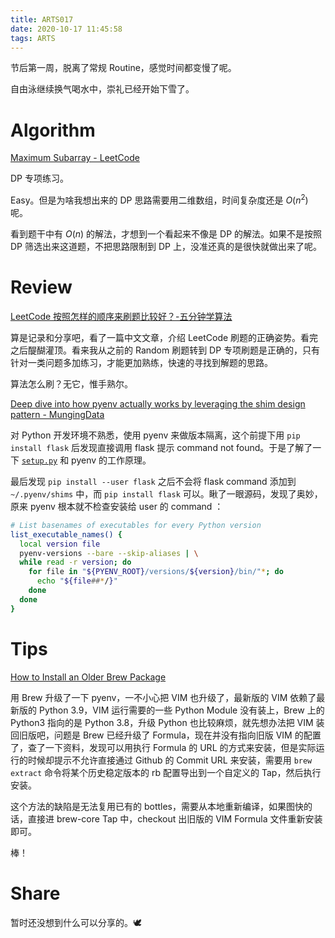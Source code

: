 ```yaml
---
title: ARTS017
date: 2020-10-17 11:45:58
tags: ARTS
---
```

节后第一周，脱离了常规 Routine，感觉时间都变慢了呢。

自由泳继续换气喝水中，崇礼已经开始下雪了。
<!-- more -->

# Algorithm

[Maximum Subarray - LeetCode](https://leetcode.com/problems/maximum-subarray/)

DP 专项练习。

Easy。但是为啥我想出来的 DP 思路需要用二维数组，时间复杂度还是 $O(n^2)$ 呢。

看到题干中有 $O(n)$ 的解法，才想到一个看起来不像是 DP 的解法。如果不是按照 DP 筛选出来这道题，不把思路限制到 DP 上，没准还真的是很快就做出来了呢。

# Review

[LeetCode 按照怎样的顺序来刷题比较好？-五分钟学算法](https://www.cxyxiaowu.com/10830.html)

算是记录和分享吧，看了一篇中文文章，介绍 LeetCode 刷题的正确姿势。看完之后醍醐灌顶。看来我从之前的 Random 刷题转到 DP 专项刷题是正确的，只有针对一类问题多加练习，才能更加熟练，快速的寻找到解题的思路。

算法怎么刷？无它，惟手熟尔。

[Deep dive into how pyenv actually works by leveraging the shim design pattern - MungingData](https://mungingdata.com/python/how-pyenv-works-shims/)

对 Python 开发环境不熟悉，使用 pyenv 来做版本隔离，这个前提下用 `pip install flask` 后发现直接调用 flask 提示 command not found。于是了解了一下 [`setup.py`](http://setup.py) 和 pyenv 的工作原理。

最后发现 `pip install --user flask` 之后不会将 flask command 添加到 `~/.pyenv/shims` 中，而 `pip install flask` 可以。瞅了一眼源码，发现了奥妙，原来 pyenv 根本就不检查安装给 user 的 command ：

```bash
# List basenames of executables for every Python version
list_executable_names() {
  local version file
  pyenv-versions --bare --skip-aliases | \
  while read -r version; do
    for file in "${PYENV_ROOT}/versions/${version}/bin/"*; do
      echo "${file##*/}"
    done
  done
}
```

# Tips

[How to Install an Older Brew Package](https://itnext.io/how-to-install-an-older-brew-package-add141e58d32)

用 Brew 升级了一下 pyenv，一不小心把 VIM 也升级了，最新版的 VIM 依赖了最新版的 Python 3.9，VIM 运行需要的一些 Python Module 没有装上，Brew 上的 Python3 指向的是 Python 3.8，升级 Python 也比较麻烦，就先想办法把 VIM 装回旧版吧，问题是 Brew 已经升级了 Formula，现在并没有指向旧版 VIM 的配置了，查了一下资料，发现可以用执行 Formula 的 URL 的方式来安装，但是实际运行的时候却提示不允许直接通过 Github 的 Commit URL 来安装，需要用 `brew extract` 命令将某个历史稳定版本的 rb 配置导出到一个自定义的 Tap，然后执行安装。

这个方法的缺陷是无法复用已有的 bottles，需要从本地重新编译，如果图快的话，直接进 brew-core Tap 中，checkout 出旧版的 VIM Formula 文件重新安装即可。

棒！

# Share

暂时还没想到什么可以分享的。🕊️
